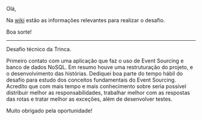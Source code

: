 
Olá,

Na [wiki](https://github.com/trinca137/trinca-challenge/wiki/Comece-por-aqui) estão as informações relevantes para realizar o desafio. 

Boa sorte!

---
Desafio técnico da Trinca.

Primeiro contato com uma aplicação que faz o uso de Event Sourcing e banco de dados NoSQL. 
Em resumo houve uma restruturação do projeto, e o desenvolvimento das histórias. Dediquei boa parte do tempo hábil do desafio para estudo dos conceitos fundamentais do Event Sourcing. Acredito que com mais tempo e mais conhecimento sobre seria possível distribuir melhor as responsabilidades, trabalhar melhor com as respostas das rotas e tratar melhor as exceções, além de desenvolver testes.

Muito obrigado pela oportunidade!

